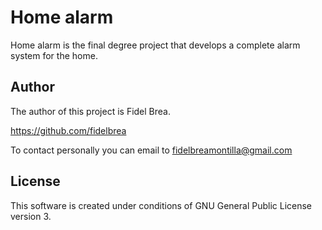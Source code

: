 # Home alarm

Home alarm is the final degree project that develops a complete alarm system for the home.

## Author

The author of this project is Fidel Brea.

https://github.com/fidelbrea

To contact personally you can email to fidelbreamontilla@gmail.com


## License

This software is created under conditions of GNU General Public License version 3.
